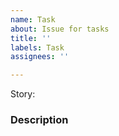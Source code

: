 ```yaml
---
name: Task
about: Issue for tasks
title: ''
labels: Task
assignees: ''

---
```


Story:

### Description
